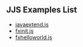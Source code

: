 

## JJS Examples List

- [javaextend.js](javaextend.js)
- [fxinit.js](fxinit.js)
- [fxhelloworld.js](fxhelloworld.js)

